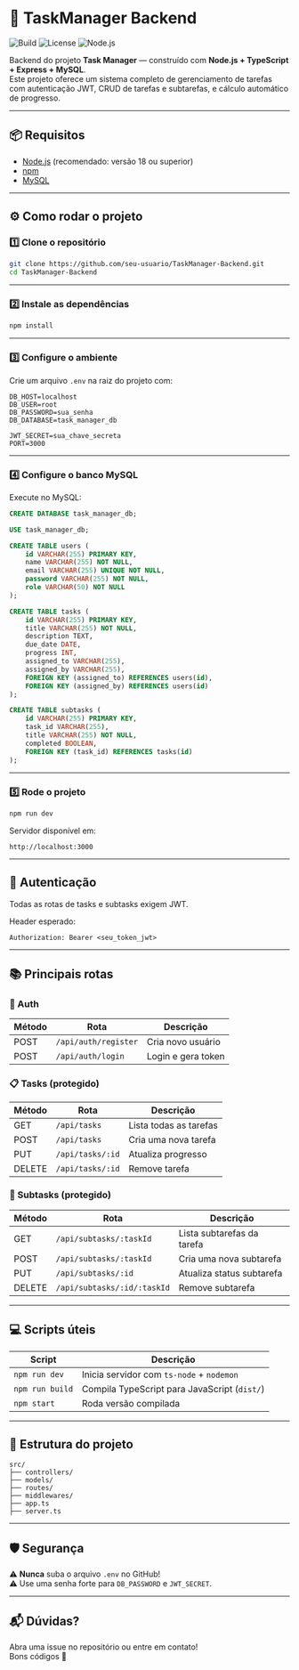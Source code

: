 
# 🚀 TaskManager Backend

![Build](https://img.shields.io/badge/build-passing-brightgreen)
![License](https://img.shields.io/badge/license-MIT-blue)
![Node.js](https://img.shields.io/badge/node-%3E=18-green)

Backend do projeto **Task Manager** — construído com **Node.js + TypeScript + Express + MySQL**.  
Este projeto oferece um sistema completo de gerenciamento de tarefas com autenticação JWT, CRUD de tarefas e subtarefas, e cálculo automático de progresso.

---

## 📦 Requisitos

- [Node.js](https://nodejs.org/) (recomendado: versão 18 ou superior)
- [npm](https://www.npmjs.com/)
- [MySQL](https://www.mysql.com/)

---

## ⚙️ Como rodar o projeto

### 1️⃣ Clone o repositório

```bash
git clone https://github.com/seu-usuario/TaskManager-Backend.git
cd TaskManager-Backend
```

---

### 2️⃣ Instale as dependências

```bash
npm install
```

---

### 3️⃣ Configure o ambiente

Crie um arquivo `.env` na raiz do projeto com:

```
DB_HOST=localhost
DB_USER=root
DB_PASSWORD=sua_senha
DB_DATABASE=task_manager_db

JWT_SECRET=sua_chave_secreta
PORT=3000
```

---

### 4️⃣ Configure o banco MySQL

Execute no MySQL:

```sql
CREATE DATABASE task_manager_db;

USE task_manager_db;

CREATE TABLE users (
    id VARCHAR(255) PRIMARY KEY,
    name VARCHAR(255) NOT NULL,
    email VARCHAR(255) UNIQUE NOT NULL,
    password VARCHAR(255) NOT NULL,
    role VARCHAR(50) NOT NULL
);

CREATE TABLE tasks (
    id VARCHAR(255) PRIMARY KEY,
    title VARCHAR(255) NOT NULL,
    description TEXT,
    due_date DATE,
    progress INT,
    assigned_to VARCHAR(255),
    assigned_by VARCHAR(255),
    FOREIGN KEY (assigned_to) REFERENCES users(id),
    FOREIGN KEY (assigned_by) REFERENCES users(id)
);

CREATE TABLE subtasks (
    id VARCHAR(255) PRIMARY KEY,
    task_id VARCHAR(255),
    title VARCHAR(255) NOT NULL,
    completed BOOLEAN,
    FOREIGN KEY (task_id) REFERENCES tasks(id)
);
```

---

### 5️⃣ Rode o projeto

```bash
npm run dev
```

Servidor disponível em:
```
http://localhost:3000
```

---

## 🔐 Autenticação

Todas as rotas de tasks e subtasks exigem JWT.

Header esperado:
```
Authorization: Bearer <seu_token_jwt>
```

---

## 📚 Principais rotas

### 🧑 Auth
| Método | Rota                  | Descrição            |
|--------|------------------------|----------------------|
| POST   | `/api/auth/register`  | Cria novo usuário   |
| POST   | `/api/auth/login`     | Login e gera token  |

### 📋 Tasks (protegido)
| Método | Rota                 | Descrição                  |
|--------|-----------------------|----------------------------|
| GET    | `/api/tasks`         | Lista todas as tarefas    |
| POST   | `/api/tasks`         | Cria uma nova tarefa      |
| PUT    | `/api/tasks/:id`     | Atualiza progresso        |
| DELETE | `/api/tasks/:id`     | Remove tarefa            |

### 🧩 Subtasks (protegido)
| Método | Rota                              | Descrição                   |
|--------|------------------------------------|-----------------------------|
| GET    | `/api/subtasks/:taskId`          | Lista subtarefas da tarefa |
| POST   | `/api/subtasks/:taskId`          | Cria uma nova subtarefa    |
| PUT    | `/api/subtasks/:id`              | Atualiza status subtarefa  |
| DELETE | `/api/subtasks/:id/:taskId`      | Remove subtarefa           |

---

## 💻 Scripts úteis

| Script         | Descrição                                      |
|----------------|-----------------------------------------------|
| `npm run dev` | Inicia servidor com `ts-node` + `nodemon`      |
| `npm run build` | Compila TypeScript para JavaScript (`dist/`) |
| `npm start`    | Roda versão compilada                         |

---

## 📂 Estrutura do projeto

```
src/
├── controllers/
├── models/
├── routes/
├── middlewares/
├── app.ts
├── server.ts
```

---

## 🛡️ Segurança

⚠ **Nunca** suba o arquivo `.env` no GitHub!  
⚠ Use uma senha forte para `DB_PASSWORD` e `JWT_SECRET`.

---

## 📬 Dúvidas?

Abra uma issue no repositório ou entre em contato!  
Bons códigos 🚀

